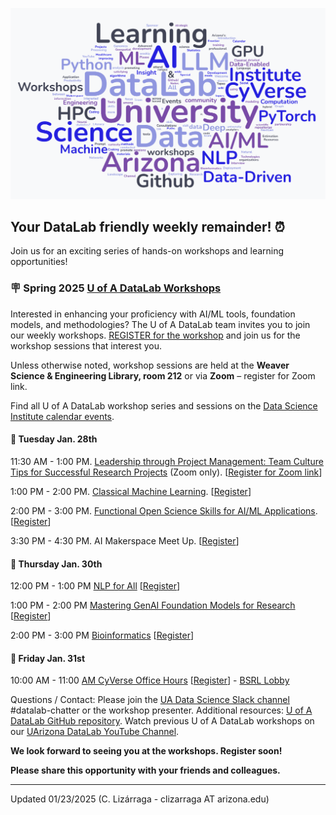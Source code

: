 
![WordCloud](images/DataLab_WordCloud3.png)

## Your DataLab friendly weekly remainder! :alarm_clock:

Join us for an exciting series of hands-on workshops and learning opportunities!                    

### :placard: Spring 2025 [U of A DataLab Workshops](https://www.datascience.arizona.edu/education/uarizona-data-lab)

Interested in enhancing your proficiency with AI/ML tools, foundation models, and methodologies? The U of A DataLab team invites you to join our weekly workshops. [REGISTER for the workshop](https://datascience.arizona.edu/education/uarizona-data-lab) and join us for the workshop sessions that interest you.

Unless otherwise noted, workshop sessions are held at the **Weaver Science & Engineering Library, room 212** or via **Zoom** – register for Zoom link.

Find all U of A DataLab workshop series and sessions on the [Data Science Institute calendar events](s://www.datascience.arizona.edu/calendar).

#### :pushpin: Tuesday Jan. 28th
11:30 AM - 1:00 PM. [Leadership through Project Management: Team Culture Tips for Successful Research Projects](https://github.com/ua-datalab/ResearchProductivity/blob/main/README.md) (Zoom only). [[Register for Zoom link](https://uarizona.co1.qualtrics.com/survey-builder/SV_cw3FdoEFy1SSp26)]

1:00 PM - 2:00 PM. [Classical Machine Learning](https://github.com/ua-datalab/MLWorkshops/blob/main/README.md). [[Register](https://uarizona.co1.qualtrics.com/jfe/form/SV_0CyWx6D43C7ZsmG)]

2:00 PM - 3:00 PM. [Functional Open Science Skills for AI/ML Applications](https://github.com/ua-datalab/FunctionalOpenSourceSkills/wiki). [[Register](https://uarizona.co1.qualtrics.com/jfe/form/SV_cI55gABtcr9GjfE)]

3:30 PM - 4:30 PM. AI Makerspace Meet Up. [[Register](https://uarizona.co1.qualtrics.com/jfe/form/SV_5mRIgo8t54wO3Ii)]

#### :pushpin: Thursday Jan. 30th
12:00 PM - 1:00 PM [NLP for All](https://github.com/ua-datalab/NLP-Speech/blob/main/README.md)  [[Register](https://uarizona.co1.qualtrics.com/jfe/form/SV_3pEBKSiN4ejcY86)]

1:00 PM - 2:00 PM [Mastering GenAI Foundation Models for Research](https://github.com/ua-datalab/Generative-AI/blob/main/README.md) [[Register](https://uarizona.co1.qualtrics.com/jfe/form/SV_0wWiJ946ta9ExzE)]

2:00 PM - 3:00 PM [Bioinformatics](https://github.com/ua-datalab/Bioinformatics/wiki) [[Register](https://uarizona.co1.qualtrics.com/jfe/form/SV_eUHXcEqBSFo44d0)]

#### :pushpin: Friday Jan. 31st
10:00 AM - 11:00 [AM CyVerse Office Hours](https://github.com/ua-datalab/Bioinformatics/wiki)  [[Register](https://uarizona.co1.qualtrics.com/jfe/form/SV_d0F8WzR8CjuF6Qe)] - [BSRL Lobby](https://bsrl.arizona.edu/)
 
Questions / Contact: Please join the [UA Data Science Slack channel](https://uadatascience.slack.com/#datalab-chatter) #datalab-chatter or the workshop presenter.
Additional resources:  [U of A DataLab GitHub repository](https://ua-datalab.github.io/). Watch previous U of A DataLab workshops on our [UArizona DataLab YouTube Channel](https://www.youtube.com/@UArizonaDataLab/playlists).

**We look forward to seeing you at the workshops. Register soon!**

**Please share this opportunity with your friends and colleagues.**

***


Updated 01/23/2025 (C. Lizárraga - clizarraga AT arizona.edu)

